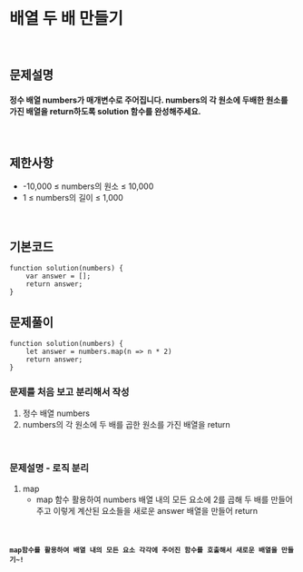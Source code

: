 # 배열 두 배 만들기

<br>

## 문제설명
#### 정수 배열 numbers가 매개변수로 주어집니다. numbers의 각 원소에 두배한 원소를 가진 배열을 return하도록 solution 함수를 완성해주세요.

<br>

## 제한사항
* -10,000 ≤ numbers의 원소 ≤ 10,000
* 1 ≤ numbers의 길이 ≤ 1,000

<br>

## 기본코드
```
function solution(numbers) {
    var answer = [];
    return answer;
}
```


## 문제풀이
```
function solution(numbers) {
    let answer = numbers.map(n => n * 2)
    return answer;
}
```
### 문제를 처음 보고 분리해서 작성
1. 정수 배열 numbers
2. numbers의 각 원소에 두 배를 곱한 원소를 가진 배열을 return

<br>

### 문제설명 - 로직 분리
1. map
   - map 함수 활용하여 numbers 배열 내의 모든 요소에 2를 곱해 두 배를 만들어주고 이렇게 계산된 요소들을 새로운 answer 배열을 만들어 return


<br>

#### `map함수를 활용하여 배열 내의 모든 요소 각각에 주어진 함수를 호출해서 새로운 배열을 만들기~!`
